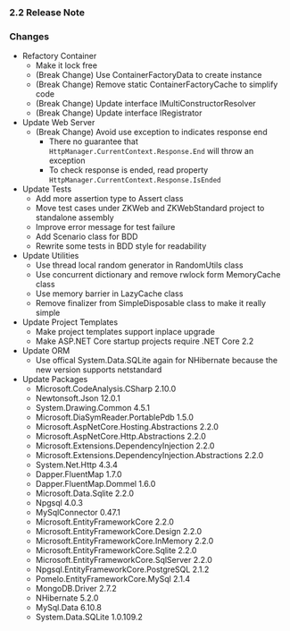 ﻿### 2.2 Release Note

### Changes

- Refactory Container
	- Make it lock free
	- (Break Change) Use ContainerFactoryData to create instance
	- (Break Change) Remove static ContainerFactoryCache to simplify code
	- (Break Change) Update interface IMultiConstructorResolver
	- (Break Change) Update interface IRegistrator
- Update Web Server
	- (Break Change) Avoid use exception to indicates response end
		- There no guarantee that `HttpManager.CurrentContext.Response.End` will throw an exception
		- To check response is ended, read property `HttpManager.CurrentContext.Response.IsEnded`
- Update Tests
	- Add more assertion type to Assert class
	- Move test cases under ZKWeb and ZKWebStandard project to standalone assembly
	- Improve error message for test failure
	- Add Scenario class for BDD
	- Rewrite some tests in BDD style for readability
- Update Utilities
	- Use thread local random generator in RandomUtils class
	- Use concurrent dictionary and remove rwlock form MemoryCache class
	- Use memory barrier in LazyCache class
	- Remove finalizer from SimpleDisposable class to make it really simple
- Update Project Templates
	- Make project templates support inplace upgrade
	- Make ASP.NET Core startup projects require .NET Core 2.2
- Update ORM
	- Use offical System.Data.SQLite again for NHibernate because the new version supports netstandard
- Update Packages
	- Microsoft.CodeAnalysis.CSharp 2.10.0
	- Newtonsoft.Json 12.0.1
	- System.Drawing.Common 4.5.1
	- Microsoft.DiaSymReader.PortablePdb 1.5.0
	- Microsoft.AspNetCore.Hosting.Abstractions 2.2.0
	- Microsoft.AspNetCore.Http.Abstractions 2.2.0
	- Microsoft.Extensions.DependencyInjection 2.2.0
	- Microsoft.Extensions.DependencyInjection.Abstractions 2.2.0
	- System.Net.Http 4.3.4
	- Dapper.FluentMap 1.7.0
	- Dapper.FluentMap.Dommel 1.6.0
	- Microsoft.Data.Sqlite 2.2.0
	- Npgsql 4.0.3
	- MySqlConnector 0.47.1
	- Microsoft.EntityFrameworkCore 2.2.0
	- Microsoft.EntityFrameworkCore.Design 2.2.0
	- Microsoft.EntityFrameworkCore.InMemory 2.2.0
	- Microsoft.EntityFrameworkCore.Sqlite 2.2.0
	- Microsoft.EntityFrameworkCore.SqlServer 2.2.0
	- Npgsql.EntityFrameworkCore.PostgreSQL 2.1.2
	- Pomelo.EntityFrameworkCore.MySql 2.1.4
	- MongoDB.Driver 2.7.2
	- NHibernate 5.2.0
	- MySql.Data 6.10.8
	- System.Data.SQLite 1.0.109.2